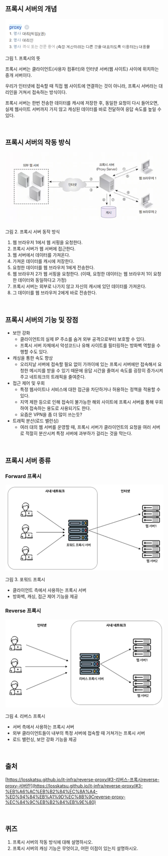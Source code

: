 ## 프록시 서버의 개념

![그림 1. 프록시의 뜻](./img/13_proxy_server/1.png)

그림 1. 프록시의 뜻

프록시 서버는 클라이언트(사용자 컴퓨터)와 인터넷 서버(웹 사이트) 사이에 위치하는 중개 서버이다.

우리가 인터넷에 접속할 때 직접 웹 사이트에 연결하는 것이 아니라, 프록시 서버라는 대리인을 거쳐서 접속하는 방식이다.

프록시 서버는 한번 전송한 데이터를 캐시에 저장한 후, 동일한 요청이 다시 들어오면, 실제 웹사이트 서버까지 가지 않고 캐싱된 데이터를 바로 전달하여 응답 속도를 높일 수 있다.

<br/>

## 프록시 서버의 작동 방식

![그림 2. 프록시 서버 동작 방식](./img/13_proxy_server/2.png)

그림 2. 프록시 서버 동작 방식

1. 웹 브라우저 1에서 웹 서핑을 요청한다.
2. 프록시 서버가 웹 서버에 접근한다.
3. 웹 서버에서 데이터를 가져온다.
4. 가져온 데이터를 캐시에 저장한다.
5. 요청한 데이터를 웹 브라우저 1에게 전송한다.
6. 웹 브라우저 2가 웹 서핑을 요청한다. (이때, 요청한 데이터는 웹 브라우저 1이 요청한 데이터와 동일하다고 가정)
7. 프록시 서버는 외부로 나가지 않고 자신의 캐시에 있던 데이터를 가져온다.
8. 그 데이터를 웹 브라우저 2에게 바로 전송한다.

<br/>

## 프록시 서버의 기능 및 장점

- 보안 강화
  - 클라이언트의 실제 IP 주소를 숨겨 외부 공격으로부터 보호할 수 있다.
  - 프록시 서버 자체에서 악성코드나 유해 사이트를 필터링하는 방화벽 역할을 수행할 수도 있다.
- 캐싱을 통한 속도 향상
  - 오리지날 서버에 접속할 필요 없이 가까이에 있는 프록시 서버에만 접속해서 요청한 메시지를 받을 수 있기 때문에 응답 시간을 줄여서 속도를 굉장히 증가시켜주고 네트워크의 트래픽을 줄여준다.
- 접근 제어 및 우회
  - 특정 웹사이트나 서비스에 대한 접근을 차단하거나 허용하는 정책을 적용할 수 있다.
  - 지역 제한 등으로 인해 접속이 불가능한 해외 사이트에 프록시 서버를 통해 우회하여 접속하는 용도로 사용되기도 한다.
  - 요즘은 VPN을 좀 더 많이 쓰는듯?
- 트래픽 분산(로드 밸런싱)
  - 여러 대의 웹 서버를 운영할 때, 프록시 서버가 클라이언트의 요청을 여러 서버로 적절히 분산시켜 특정 서버에 과부하가 걸리는 것을 막는다.

<br/>

## 프록시 서버 종류

### Forward 프록시

![그림 3. 포워드 프록시](./img/13_proxy_server/3.png)

그림 3. 포워드 프록시

- 클라이언트 측에서 사용하는 프록시 서버
- 방화벽, 캐싱, 접근 제어 기능을 제공

### Reverse 프록시

![그림 4. 리버스 프록시](./img/13_proxy_server/4.png)

그림 4. 리버스 프록시

- 서버 측에서 사용하는 프록시 서버
- 외부 클라이언트들이 내부의 특정 서버에 접속할 때 거쳐가는 프록시 서버
- 로드 밸런싱, 보안 강화 기능을 제공

<br/>

## 출처

[https://losskatsu.github.io/it-infra/reverse-proxy/#3-리버스-프록시reverse-proxy-서버란](https://losskatsu.github.io/it-infra/reverse-proxy/#3-%EB%A6%AC%EB%B2%84%EC%8A%A4-%ED%94%84%EB%A1%9D%EC%8B%9Creverse-proxy-%EC%84%9C%EB%B2%84%EB%9E%80)

<br/>

## 퀴즈

1. 프록시 서버의 작동 방식에 대해 설명하시오.
2. 프록시 서버의 캐싱 기능은 무엇이고, 어떤 이점이 있는지 설명하시오.
